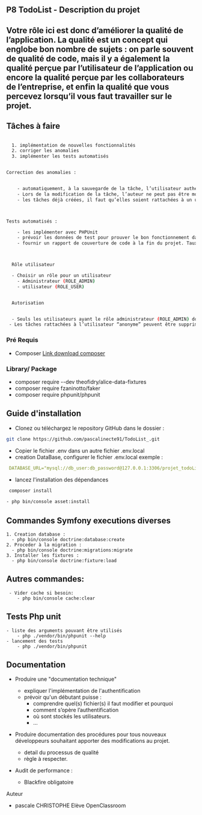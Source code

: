 ## P8 TodoList   -  Description du projet


## Votre rôle ici est donc d’améliorer la qualité de l’application. La qualité est un concept qui englobe bon nombre de sujets : on parle souvent de qualité de code, mais il y a également la qualité perçue par l’utilisateur de l’application ou encore la qualité perçue par les collaborateurs de l’entreprise, et enfin la qualité que vous percevez lorsqu’il vous faut travailler sur le projet.


  ## Tâches à faire  
```sh

  1. implémentation de nouvelles fonctionnalités 
  2. corriger les anomalies 
  3. implémenter les tests automatisés


Correction des anomalies :


    - automatiquement, à la sauvegarde de la tâche, l’utilisateur authentifié soit rattaché à la tâche nouvellement créée.
    - Lors de la modification de la tâche, l’auteur ne peut pas être modifié.
    - les tâches déjà créées, il faut qu’elles soient rattachées à un utilisateur “anonyme”.



Tests automatisés :

    - les implémenter avec PHPUnit
    - prévoir les données de test pour prouver le bon fonctionnement dans les    cas explicités ici.
    - fournir un rapport de couverture de code à la fin du projet. Taux de couverture supérieur à 70%.



  Rôle utilisateur

  - Choisir un rôle pour un utilisateur
    - Administrateur (ROLE_ADMIN)
    - utilisateur (ROLE_USER)


  Autorisation


  - Seuls les utilisateurs ayant le rôle administrateur (ROLE_ADMIN) doivent pouvoir accéder aux pages de gestion des utilisateurs.
 - Les tâches rattachées à l’utilisateur “anonyme” peuvent être supprimées uniquement par les utilisateurs ayant le rôle administrateur (ROLE_ADMIN).
```
### Pré Requis

  
  - Composer [Link download composer](https://getcomposer.org/download/)

### Library/ Package
  - composer require --dev theofidry/alice-data-fixtures
  - composer require fzaninotto/faker
  - composer require phpunit/phpunit

##  Guide d'installation

  - Clonez ou téléchargez le repository GitHub dans le dossier :
  ```sh
  git clone https://github.com/pascalinecte91/TodoList_.git
  ```

  - Copier le fichier .env dans un autre fichier .env.local
  - creation DataBase, configurer le fichier .env.local exemple :
  ```yaml
   DATABASE_URL="mysql://db_user:db_password@127.0.0.1:3306/projet_todoList?serverVersion=5.7"
  ```
  - lancez l'installation des dépendances
  ```sh
   composer install
   
  - php bin/console asset:install
  ```

## Commandes Symfony executions diverses
  ```
  1. Creation database : 
    - php bin/console doctrine:database:create
  2. Proceder à la migration : 
    - php bin/console doctrine:migrations:migrate
  3. Installer les fixtures :
    - php bin/console doctrine:fixture:load
```

## Autres commandes:
```
 - Vider cache si besoin:
    - php bin/console cache:clear
```
## Tests Php unit
```
- liste des arguments pouvant être utilisés
    - php ./vendor/bin/phpunit --help
- lancement des tests
    - php ./vendor/bin/phpunit
```
## Documentation


  - Produire une "documentation technique"
    - expliquer l'implémentation de l'authentification
    - prévoir qu'un débutant puisse :
      - comprendre quel(s) fichier(s) il faut modifier et pourquoi
      - comment s’opère l’authentification
      - où sont stockés les utilisateurs.
      - ...

  - Produire documentation des procédures  pour tous nouveaux développeurs souhaitant apporter des modifications au projet.
      - detail du processus de qualité
      - règle à respecter.

  - Audit de performance : 
      - Blackfire obligatoire


Auteur
- pascale CHRISTOPHE  Elève OpenClassroom
   


